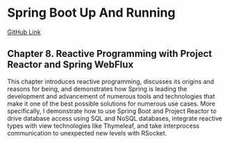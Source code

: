 # Spring Boot Up And Running

[GitHub Link](https://github.com/mkheck/SpringBootUpAndRunning/tree/chapter8begin/java)

## Chapter 8. Reactive Programming with Project Reactor and Spring WebFlux

This chapter introduces reactive programming, discusses its origins and reasons for being, and demonstrates how Spring is leading the development and advancement of numerous tools and technologies that make it one of the best possible solutions for numerous use cases. More specifically, I demonstrate how to use Spring Boot and Project Reactor to drive database access using SQL and NoSQL databases, integrate reactive types with view technologies like Thymeleaf, and take interprocess communication to unexpected new levels with RSocket.

